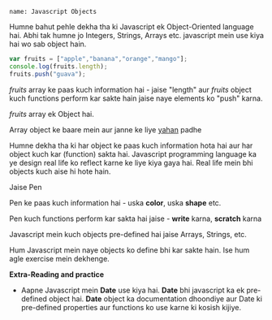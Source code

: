 ```ngMeta
name: Javascript Objects
```

Humne bahut pehle dekha tha ki Javascript ek Object-Oriented language hai. Abhi tak humne jo Integers, Strings, Arrays etc. javascript mein use kiya hai wo sab object hain.

```javascript
var fruits = ["apple","banana","orange","mango"];
console.log(fruits.length);
fruits.push("guava");
```

*fruits* array ke paas kuch information hai - jaise "length"
aur *fruits* object kuch functions perform kar sakte hain jaise naye elements ko "push" karna.

*fruits* array ek Object hai.

Array object ke baare mein aur janne ke liye [yahan](https://www.w3schools.com/jsref/jsref_obj_array.asp) padhe

Humne dekha tha ki har object ke paas kuch information hota hai aur har object kuch kar (function) sakta hai. Javascript programming language ka ye design real life ko reflect karne ke liye kiya gaya hai. Real life mein bhi objects kuch aise hi hote hain.


Jaise Pen

Pen ke paas kuch information hai - uska **color**, uska **shape** etc.

Pen kuch functions perform kar sakta hai jaise - **write** karna, **scratch** karna


Javascript mein kuch objects pre-defined hai jaise Arrays, Strings, etc.

Hum Javascript mein naye objects ko define bhi kar sakte hain. Ise hum agle exercise mein dekhenge.

**Extra-Reading and practice**

- Aapne Javascript mein **Date** use kiya hai. **Date** bhi javascript ka ek pre-defined object hai. **Date** object ka documentation dhoondiye aur Date ki pre-defined properties aur functions ko use karne ki kosish kijiye.
